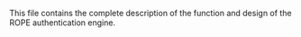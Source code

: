 This file contains the complete description of the function and design of the ROPE authentication engine.